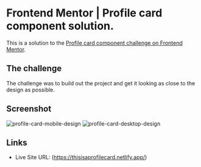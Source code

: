 # Frontend Mentor | Profile card component solution.

This is a solution to the [Profile card component challenge on Frontend Mentor](https://www.frontendmentor.io/challenges/profile-card-component-cfArpWshJ).

## The challenge

The challenge was to build out the project and get it looking as close to the design as possible.

## Screenshot

![profile-card-mobile-design](https://user-images.githubusercontent.com/79578822/114653402-44781c00-9ce8-11eb-959a-ba806c05ecea.png)
![profile-card-desktop-design](https://user-images.githubusercontent.com/79578822/114653422-53f76500-9ce8-11eb-9ebb-ec765842915f.png)

## Links

- Live Site URL: (https://thisisaprofilecard.netlify.app/)



